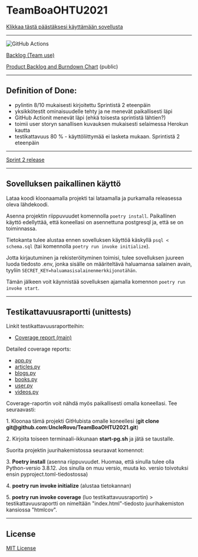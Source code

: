 # TeamBoaOHTU2021
[Klikkaa tästä päästäksesi käyttämään sovellusta](https://lukuvinkki-boa.herokuapp.com/)

---

![GitHub Actions](https://github.com/UncleRovo/TeamBoaOHTU2021/workflows/CI/badge.svg)

[Backlog (Team use)](https://helsinkifi-my.sharepoint.com/:x:/g/personal/karhelmi_ad_helsinki_fi/EUyjfZObbRtEktjglZIfjqkBznpw83N5DPR699B00N6RFQ?e=fe2MUZ)

[Product Backlog and Burndown Chart](https://helsinkifi-my.sharepoint.com/:x:/g/personal/karhelmi_ad_helsinki_fi/EUyjfZObbRtEktjglZIfjqkB4lAZh1uDpnCF3pvPSApGeQ?e=XD0BRH) (public)

---

## Definition of Done:
- pylintin 8/10 mukaisesti kirjoitettu Sprintistä 2 eteenpäin
- yksikkötestit ominaisuudelle tehty ja ne menevät paikallisesti läpi
- GitHub Actionit menevät läpi (ehkä toisesta sprintistä lähtien?)
- toimii user storyn sanallisen kuvauksen mukaisesti selaimessa Herokun kautta
- testikattavuus 80 % - käyttöliittymää ei lasketa mukaan. Sprintistä 2 eteenpäin

---

[Sprint 2 release](https://github.com/UncleRovo/TeamBoaOHTU2021/releases/tag/sprint2)

---
## Sovelluksen paikallinen käyttö

Lataa koodi kloonaamalla projekti tai lataamalla ja purkamalla releasessa oleva lähdekoodi. 

Asenna projektin riippuvuudet komennolla `poetry install`. Paikallinen käyttö edellyttää, että koneellasi on asennettuna postgresql ja, että se on toiminnassa. 

Tietokanta tulee alustaa ennen sovelluksen käyttöä käskyllä
`psql < schema.sql` (tai komennolla `poetry run invoke initialize`).

Jotta kirjautuminen ja rekisteröityminen toimisi, tulee sovelluksen juureen luoda tiedosto .env, jonka sisälle on määriteltävä haluamansa salainen avain, tyyliin
`SECRET_KEY=haluamasisalainenmerkkijonotähän`.

Tämän jälkeen voit käynnistää sovelluksen ajamalla komennon `poetry run invoke start`. 

---

## Testikattavuusraportti (unittests)

Linkit testikattavuusraportteihin:

* [Coverage report (main)](https://github.com/UncleRovo/TeamBoaOHTU2021/blob/main/documents/Coverage_report.pdf)

Detailed coverage reports:
* [app.py](https://github.com/UncleRovo/TeamBoaOHTU2021/blob/main/documents/Coverage%20for%20src_app.py_%2076%25.pdf)
* [articles.py](https://github.com/UncleRovo/TeamBoaOHTU2021/blob/main/documents/Coverage%20for%20src_articles.py_%2094%25.pdf)
* [blogs.py](https://github.com/UncleRovo/TeamBoaOHTU2021/blob/main/documents/Coverage%20for%20src_blogs.py_%20100%25.pdf)
* [books.py](https://github.com/UncleRovo/TeamBoaOHTU2021/blob/main/documents/Coverage%20for%20src_books.py_%20100%25.pdf)
* [user.py](https://github.com/UncleRovo/TeamBoaOHTU2021/blob/main/documents/Coverage%20for%20src_user.py_%2057%25.pdf)
* [videos.py](https://github.com/UncleRovo/TeamBoaOHTU2021/blob/main/documents/Coverage%20for%20src_videos.py_%20100%25.pdf)
<p>
Coverage-raportin voit nähdä myös paikallisesti omalla koneellasi. Tee seuraavasti:
<p>
1. Kloonaa tämä projekti GitHubista omalle koneellesi (<b>git clone git@github.com:UncleRovo/TeamBoaOHTU2021.git</b>)
<p>
2. Kirjoita toiseen terminaali-ikkunaan <b>start-pg.sh</b> ja jätä se taustalle.

Suorita projektin juurihakemistossa seuraavat komennot:
<p>
3. <b>Poetry install</b> (asenna riippuvuudet. Huomaa, että sinulla tulee olla Python-versio 3.8.12. Jos sinulla on muu versio, muuta ko. versio toivotuksi ensin pyproject.toml-tiedostossa)
<p>
4. <b>poetry run invoke initialize</b> (alustaa tietokannan)
<p>
5. <b>poetry run invoke coverage</b> (luo testikattavuusraportin) > testikattavuusraportti on nimeltään "index.html"-tiedosto juurihakemiston kansiossa "htmlcov".

  ---
  
  ## License
  [MIT License](https://github.com/UncleRovo/TeamBoaOHTU2021/blob/main/LICENSE)
